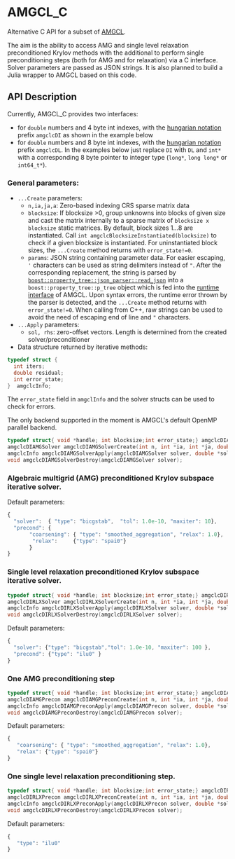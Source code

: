 AMGCL_C
========

Alternative C API for a subset of [AMGCL](https://github.com/ddemidov/amgcl).

The aim is the ability to access AMG and single level relaxation preconditioned Krylov methods with the additional to perform single preconditioning steps (both for AMG and for relaxation) via a C interface. Solver parameters are passed as JSON strings.
It is also planned to build a Julia wrapper to AMGCL based on this code.

## API Description
Currently, AMGCL_C provides two interfaces:
- for `double` numbers and 4 byte int indexes, with the [hungarian notation](https://en.wikipedia.org/wiki/Hungarian_notation) prefix `amgclcDI` as shown in the example below
- for `double` numbers and 8 byte int indexes, with the [hungarian notation](https://en.wikipedia.org/wiki/Hungarian_notation) prefix `amgclcDL`.
  In the examples below just replace `DI` with `DL` and `int*` with a corresponding 8 byte pointer to integer type (`long*`,  `long long*` or `int64_t*`).
  
### General parameters:
  - `...Create` parameters:
     -  `n,ia,ja,a`: Zero-based indexing CRS sparse matrix data
     -  `blocksize`: If blocksize >0, group unknowns into blocks of given size and cast the matrix internally to a sparse matrix of `blocksize x blocksize` static matrices. By default, block sizes 1...8 are instantiated. Call `int amgclcBlocksizeInstantiated(blocksize)` to check if a given blocksize is instantiated. For uninstantiated block sizes, the `...Create` method returns with `error_state!=0`.
     -  `params`: JSON string containing parameter data. For easier escaping, `'` characters can be used as string delimiters instead of `"`. After the corresponding replacement, the string is parsed  by    [`boost::property_tree::json_parser::read_json`](https://www.boost.org/doc/libs/release/libs/property_tree/) into
a `boost::property_tree::p_tree` object which is fed into the [runtime interface](https://amgcl.readthedocs.io/en/latest/design.html?highlight=runtime#runtime-interface) of AMGCL.  Upon syntax errors, the runtime error thrown by the parser is detected, and the `...Create` method returns with `error_state!=0`. When calling from C++, raw strings can be used to avoid the need of escaping end of line and `"` characters.
  - `...Apply` parameters:
     - `sol, rhs`: zero-offset vectors. Length is determined from the created solver/preconditioner
  -  Data structure returned by iterative methods:
```c
typedef struct {
  int iters;
  double residual;
  int error_state;
}  amgclcInfo;
```

The `error_state` field in `amgclInfo` and the solver structs can be used to check for errors.

The only backend supported in the moment is AMGCL's default OpenMP parallel backend.

```c
typedef struct{ void *handle; int blocksize;int error_state;} amgclcDIAMGSolver;
amgclcDIAMGSolver amgclcDIAMGSolverCreate(int n, int *ia, int *ja, double *a, int blocksize, char *params);
amgclcInfo amgclcDIAMGSolverApply(amgclcDIAMGSolver solver, double *sol, double *rhs);
void amgclcDIAMGSolverDestroy(amgclcDIAMGSolver solver);
```

### Algebraic multigrid (AMG) preconditioned Krylov subspace iterative solver.

Default parameters:
```javascript
{
  "solver":  { "type": "bicgstab",  "tol": 1.0e-10, "maxiter": 10},
  "precond": {
       "coarsening": { "type": "smoothed_aggregation", "relax": 1.0},
        "relax":     {"type": "spai0"}
       }
}
```



### Single level relaxation preconditioned Krylov subspace iterative solver.

```c
typedef struct{ void *handle; int blocksize;int error_state;} amgclcDIRLXSolver;
amgclcDIRLXSolver amgclcDIRLXSolverCreate(int n, int *ia, int *ja, double *a, int blocksize, char *params);
amgclcInfo amgclcDIRLXSolverApply(amgclcDIRLXSolver solver, double *sol, double *rhs);
void amgclcDIRLXSolverDestroy(amgclcDIRLXSolver solver);
```

Default parameters:
```javascript
{
  "solver": {"type": "bicgstab","tol": 1.0e-10, "maxiter": 100 },
  "precond": {"type": "ilu0" }
}
```


### One AMG preconditioning step

```c
typedef struct{ void *handle; int blocksize;int error_state;} amgclcDIAMGPrecon;
amgclcDIAMGPrecon amgclcDIAMGPreconCreate(int n, int *ia, int *ja, double *a, int blocksize, char *params);
amgclcInfo amgclcDIAMGPreconApply(amgclcDIAMGPrecon solver, double *sol, double *rhs);
void amgclcDIAMGPreconDestroy(amgclcDIAMGPrecon solver);
```

Default parameters:

```javascript
{
   "coarsening": { "type": "smoothed_aggregation", "relax": 1.0},
   "relax": {"type": "spai0"}
}
```

### One single level relaxation  preconditioning step.

```c
typedef struct{ void *handle; int blocksize;int error_state;} amgclcDIRLXPrecon;
amgclcDIRLXPrecon amgclcDIRLXPreconCreate(int n, int *ia, int *ja, double *a, int blocksize, char *params);
amgclcInfo amgclcDIRLXPreconApply(amgclcDIRLXPrecon solver, double *sol, double *rhs);
void amgclcDIRLXPreconDestroy(amgclcDIRLXPrecon solver);
```

Default parameters:
```javascript
{
   "type": "ilu0"
}
```
